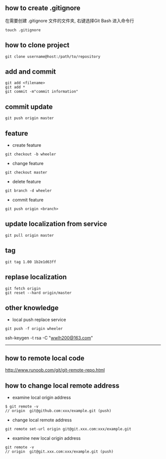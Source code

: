 ## how to create .gitignore
在需要创建 .gitignore 文件的文件夹, 右键选择Git Bash 进入命令行
```
touch .gitignore
```
## how to clone project
```
git clone username@host:/path/to/repository
```
## add and commit
```
git add <filename>  
git add *  
git commit -m"commit information"
```
## commit update
```
git push origin master
```
## feature
- create feature
```
git checkout -b wheeler
```
- change feature
```
git checkout master
```
- delete feature
```
git branch -d wheeler
```
- commit feature
```
git push origin <branch>
```
## update localization from service
```
git pull origin master
```
## tag
```
git tag 1.00 1b2e1d63ff
```
## replase localization
```
git fetch origin  
git reset --hard origin/master
```
## other knowledge
- local push replace service  
```
git push -f origin wheeler
```
ssh-keygen -t rsa -C "wwlh200@163.com"
***

## how to remote local code
http://www.runoob.com/git/git-remote-repo.html

## how to change local remote address
- examine local origin address
```
$ git remote -v
// origin  git@github.com:xxx/example.git (push)
```
- change local remote address
```
git remote set-url origin git@git.xxx.com:xxx/example.git
```
- examine new local origin address
```
git remote -v
// origin  git@git.xxx.com:xxx/example.git (push)
```
